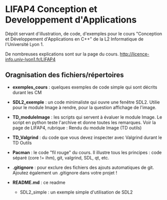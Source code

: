 
# LIFAP4 Conception et Developpement d'Applications
Dépôt servant d'illustration, de code, d'exemples pour le cours "Conception et Développement d'Applications en C++" de la L2 Informatique de l'Université Lyon 1.

De nombreuses explications sont sur la page du cours.
http://licence-info.univ-lyon1.fr/LIFAP4



## Oragnisation des fichiers/répertoires

- **exemples_cours**  : quelques exemples de code simple qui sont décrits durant les CM

- **SDL2_exemple**    : un code minimaliste qui ouvre une fenêtre SDL2. Utilie pour le module Image à rendre, pour la question affichage de l'image.

- **TD_moduleImage**  : les scripts qui servent à évaluer le module Image. Le script en python teste l'archive et donne toutes les remarques.
                    Voir la page de LIFAP4, rubrique : Rendu du module Image (TD outils)

- **TD_Valgrind**     : du code que vous devez inspecter avec Valgrind durant le TD Outils

- **Pacman**          : le code "fil rouge" du cours. Il illustre tous les principes : code séparé (core != ihm), git, valgrind, SDL, qt, etc.

- **.gitignore**      : pour exclure des fichiers des ajouts automatiques de git. Ajoutez également un .gitignore dans votre projet !

- **README.md**       : ce readme

  * SDL2_simple       : un exemple simple d'utilisation de SDL2
